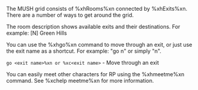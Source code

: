 The MUSH grid consists of %xhRooms%xn connected by %xhExits%xn.  There are a number of ways to get around the grid.

The room description shows available exits and their destinations.  For example:
      [N] Green Hills
      
You can use the %xhgo%xn command to move through an exit, or just use the exit name as a shortcut.  For example:  "go n" or simply "n".

`go <exit name>%xn or %xc<exit name>` - Move through an exit
    
You can easily meet other characters for RP using the %xhmeetme%xn command.  See %xchelp meetme%xn for more information.
